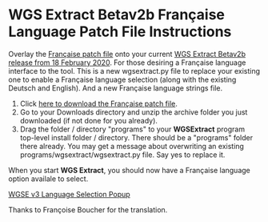 
# WGS Extract Betav2b Française Language Patch File Instructions

Overlay the [Française patch file](https://github.com/WGSExtract/WGSExtract-Dev/blob/master/WGSExtractv2b_Francaise_Patch.zip) onto your
current [WGS Extract Betav2b release from 18 February 2020](https://github.com/WGSExtract/WGSExtract-Dev/blob/master/docs/README.md). 
For those desiring a Française language interface to the tool. This is a new wgsextract.py file to replace your existing one to enable
a Française language selection (along with the existing Deutsch and English).  And a new Française language strings file.

1. Click [here to download the Française patch file](https://github.com/WGSExtract/WGSExtract-Dev/blob/master/WGSExtractv2b_Francaise_Patch.zip).
1. Go to your Downloads directory and unzip the archive folder you just downloaded (if not done for you already).
2. Drag the folder / directory "programs" to your **WGSExtract** program top-level install folder / directory.  There should be a "programs"
folder there already. You may get a message about overwriting an existing programs/wgsextract/wgsextract.py file.  Say yes to replace it.

When you start **WGS Extract**, you should now have a Française language option availale to select.

[WGSE v3 Language Selection Popup](https://github.com/WGSExtract/WGSExtract-Dev/blob/master/docs/img_support/WGSE%20Language%20Selection%20Popup.jpg "WGSE Language Selection Popup")

Thanks to Françoise Boucher for the translation.

